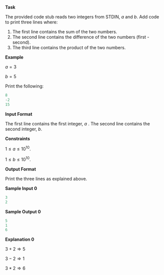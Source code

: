 __Task__

The provided code stub reads two integers from STDIN, $a$ and $b$. Add code to print three lines where:

1. The first line contains the sum of the two numbers.
2. The second line contains the difference of the two numbers (first - second).
3. The third line contains the product of the two numbers.

__Example__

$a = 3$

$b = 5$

Print the following:
```python
8
-2
15
```
__Input Format__

The first line contains the first integer, $a$
.
The second line contains the second integer, $b$.

__Constraints__

$1 \le a \le 10^{\mathrm{10}}.$

$1 \le b \le 10^{\mathrm{10}}.$ 

__Output Format__

Print the three lines as explained above.

__Sample Input 0__
```python
3
2
```
__Sample Output 0__
```python
5
1
6
```
__Explanation 0__

$3 + 2 \Longrightarrow 5$ 

$3 - 2 \Longrightarrow 1$ 

$3 * 2 \Longrightarrow 6$ 
